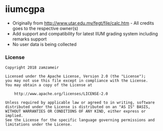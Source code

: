 # iiumcgpa
- Originally from http://www.utar.edu.my/fegt/file/calc.htm -
  All credits goes to the respective owner(s)
- Add support and compatibility for latest IIUM grading system
  including remarks support
- No user data is being collected

### License

```
Copyright 2018 zamzameir

Licensed under the Apache License, Version 2.0 (the "License");
you may not use this file except in compliance with the License.
You may obtain a copy of the License at

    http://www.apache.org/licenses/LICENSE-2.0

Unless required by applicable law or agreed to in writing, software
distributed under the License is distributed on an "AS IS" BASIS,
WITHOUT WARRANTIES OR CONDITIONS OF ANY KIND, either express or implied.
See the License for the specific language governing permissions and
limitations under the License.
